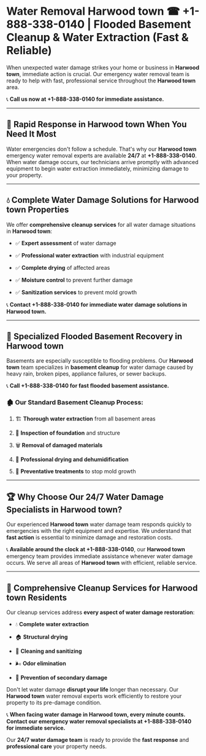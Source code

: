 # Water Removal Harwood town ☎ +1-888-338-0140 | Flooded Basement Cleanup & Water Extraction (Fast & Reliable)

When unexpected water damage strikes your home or business in **Harwood town**, immediate action is crucial. Our emergency water removal team is ready to help with fast, professional service throughout the **Harwood town** area. 

📞 **Call us now at +1-888-338-0140 for immediate assistance.**
---
## 🚀 Rapid Response in Harwood town When You Need It Most
Water emergencies don't follow a schedule. That's why our **Harwood town** emergency water removal experts are available **24/7** at **+1-888-338-0140**. When water damage occurs, our technicians arrive promptly with advanced equipment to begin water extraction immediately, minimizing damage to your property.
---
## 💧 Complete Water Damage Solutions for Harwood town Properties
We offer **comprehensive cleanup services** for all water damage situations in **Harwood town**:
- ✅ **Expert assessment** of water damage  
- ✅ **Professional water extraction** with industrial equipment  
- ✅ **Complete drying** of affected areas  
- ✅ **Moisture control** to prevent further damage  
- ✅ **Sanitization services** to prevent mold growth  
📞 **Contact +1-888-338-0140 for immediate water damage solutions in Harwood town.**
---
## 🌊 Specialized Flooded Basement Recovery in Harwood town
Basements are especially susceptible to flooding problems. Our **Harwood town** team specializes in **basement cleanup** for water damage caused by heavy rain, broken pipes, appliance failures, or sewer backups. 
📞 **Call +1-888-338-0140 for fast flooded basement assistance.**
### 🏚️ Our Standard Basement Cleanup Process:
1. 🏗️ **Thorough water extraction** from all basement areas  
2. 🔎 **Inspection of foundation** and structure  
3. 🗑️ **Removal of damaged materials**  
4. 💨 **Professional drying and dehumidification**  
5. 🚫 **Preventative treatments** to stop mold growth  
---
## 🏆 Why Choose Our 24/7 Water Damage Specialists in Harwood town?
Our experienced **Harwood town** water damage team responds quickly to emergencies with the right equipment and expertise. We understand that **fast action** is essential to minimize damage and restoration costs.
📞 **Available around the clock at +1-888-338-0140**, our **Harwood town** emergency team provides immediate assistance whenever water damage occurs. We serve all areas of **Harwood town** with efficient, reliable service.
---
## 🧹 Comprehensive Cleanup Services for Harwood town Residents
Our cleanup services address **every aspect of water damage restoration**:
- 💧 **Complete water extraction**  
- 🏠 **Structural drying**  
- 🧼 **Cleaning and sanitizing**  
- 🌬️ **Odor elimination**  
- 🚫 **Prevention of secondary damage**  
Don't let water damage **disrupt your life** longer than necessary. Our **Harwood town** water removal experts work efficiently to restore your property to its pre-damage condition.
📞 **When facing water damage in Harwood town, every minute counts. Contact our emergency water removal specialists at +1-888-338-0140 for immediate service.**
Our **24/7 water damage team** is ready to provide the **fast response** and **professional care** your property needs.
